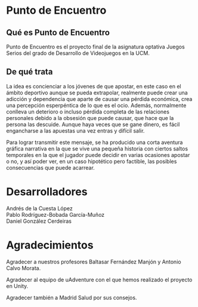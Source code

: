 # Punto de Encuentro #

## Qué es Punto de Encuentro ##
Punto de Encuentro es el proyecto final de la asignatura optativa Juegos Serios del grado de Desarrollo de Videojuegos en la UCM.

## De qué trata ##
La idea es concienciar a los jóvenes de que apostar, en este caso en el ámbito deportivo aunque se pueda extrapolar, realmente puede crear una adicción y dependencia que aparte de causar una pérdida económica, crea una percepción esperpéntica de lo que es el ocio.
Además, normalmente conlleva un deterioro o incluso pérdida completa de las relaciones personales debido a la obsesión que puede causar, que hace que la persona las descuide. Aunque haya veces que se gane dinero, es fácil engancharse a las apuestas una vez entras y difícil salir.

Para lograr transmitir este mensaje, se ha producido una corta aventura gráfica narrativa en la que se vive una pequeña historia con ciertos saltos temporales en la que el jugador puede decidir en varias ocasiones apostar o no, y así poder ver, en un caso hipotético pero factible, las posibles consecuencias que puede acarrear.


# Desarrolladores #
Andrés de la Cuesta López  
Pablo Rodríguez-Bobada García-Muñoz  
Daniel González Cerdeiras  

# Agradecimientos #
Agradecer a nuestros profesores Baltasar Fernández Manjón y Antonio Calvo Morata.

Agradecer al equipo de uAdventure con el que hemos realizado el proyecto en Unity.

Agradecer también a Madrid Salud por sus consejos.
